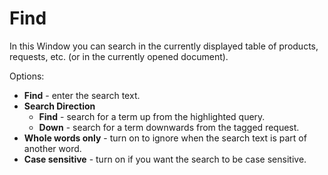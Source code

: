 # Find
 
In this Window you can search in the currently displayed table of products, requests, etc. (or in the currently opened document).
 
Options:
 
- **Find** - enter the search text.
- **Search Direction**
    - **Find** - search for a term up from the highlighted query.
    - **Down** - search for a term downwards from the tagged request.
- **Whole words only** - turn on to ignore when the search text is part of another word.
- **Case sensitive** - turn on if you want the search to be case sensitive.
